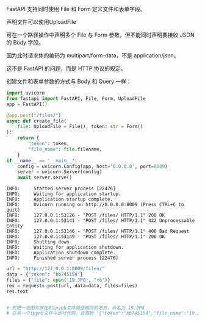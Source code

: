 FastAPI 支持同时使用 File 和 Form 定义文件和表单字段。

声明文件可以使用UploadFile 

可在一个路径操作中声明多个 File 与 Form 参数，但不能同时声明要接收 JSON 的 Body 字段。

因为此时请求体的编码为 multipart/form-data，不是 application/json。

这不是 FastAPI 的问题，而是 HTTP 协议的规定。

创建文件和表单参数的方式与 Body 和 Query 一样：

```python
import uvicorn
from fastapi import FastAPI, File, Form, UploadFile
app = FastAPI()

@app.post("/files/")
async def create_file(
    file: UploadFile = File(), token: str = Form()
):
    return {
        "token": token,
        "file_name": file.filename,
    }
if __name__ == '__main__':
    config = uvicorn.Config(app, host='0.0.0.0', port=8009)
    server = uvicorn.Server(config)
    await server.serve()
```
```log
INFO:     Started server process [22476]
INFO:     Waiting for application startup.
INFO:     Application startup complete.
INFO:     Uvicorn running on http://0.0.0.0:8009 (Press CTRL+C to quit)
INFO:     127.0.0.1:53126 - "POST /files/ HTTP/1.1" 200 OK
INFO:     127.0.0.1:53141 - "POST /files/ HTTP/1.1" 422 Unprocessable Entity
INFO:     127.0.0.1:53146 - "POST /files/ HTTP/1.1" 400 Bad Request
INFO:     127.0.0.1:53149 - "POST /files/ HTTP/1.1" 200 OK
INFO:     Shutting down
INFO:     Waiting for application shutdown.
INFO:     Application shutdown complete.
INFO:     Finished server process [22476]
```
```python
url = "http://127.0.0.1:8009/files/"
data = {"token": "bb745154"}
files = {"file": open('19.JPG', "rb")}
res = requests.post(url, data=data, files=files)
res.text


# 先把一张图片放在和ipynb文件路径相同的地方，命名为 19.JPG
# 在另一个ipynb文件中运行代码，会得到 '{"token":"bb745154","file_name":"19.JPG"}'
```
